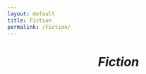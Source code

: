 ```yaml
---
layout: default
title: Fiction
permalink: /Fiction/
---
```


<div style="text-align: center;">
	<h1 style="margin-top: 40px; margin-bottom: 40px"><i>Fiction</i></h1>
